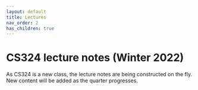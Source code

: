 ```yaml
---
layout: default
title: Lectures
nav_order: 2
has_children: true
---
```


# CS324 lecture notes (Winter 2022)

As CS324 is a new class, the lecture notes are being constructed on the fly.
New content will be added as the quarter progresses.
